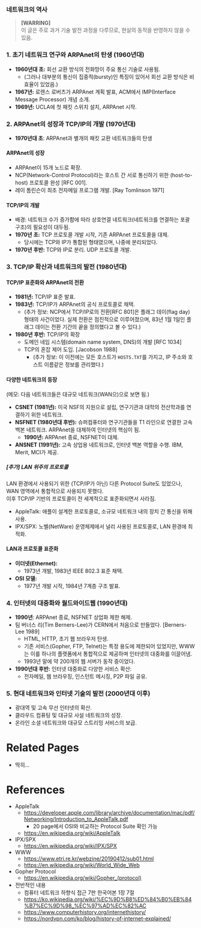 ### 네트워크의 역사

> **[WARRING]**    
> 이 글은 주로 과거 기술 발전 과정을 다루므로, 현실의 동작을 반영하지 않을 수 있음.

### 1. **초기 네트워크 연구와 ARPAnet의 탄생 (1960년대)**

- **1960년대 초:** 회선 교환 방식의 전화망이 주요 통신 기술로 사용됨.
    - (그러나 대부분의 통신이 집중적(bursty)인 특징이 있어서 회선 교환 방식은 비효율이 있었음.)
- **1967년:** 로렌스 로버츠가 ARPAnet 계획 발표, ACM에서 IMP(Interface Message Processor) 개념 소개.
- **1969년:** UCLA에 첫 패킷 스위치 설치, ARPAnet 시작.

### 2. **ARPAnet의 성장과 TCP/IP의 개발 (1970년대)**

- **1970년대 초**: ARPAnet과 별개의 패킷 교환 네트워크들의 탄생

#### **ARPAnet의 성장**
  - ARPAnet이 15개 노드로 확장.
  - NCP(Network-Control Protocol)라는 호스트 간 서로 통신하기 위한 (host-to-host) 프로토콜 완성 [RFC 001].
  - 레이 톰린슨이 최초 전자메일 프로그램 개발. [Ray Tomlinson 1971]

#### **TCP/IP의 개발**
- 배경: 네트워크 수가 증가함에 따라 상호연결 네트워크(네트워크를 연결하는 포괄 구조)의 필요성이 대두됨.
- **1970년 초:** TCP 프로토콜 개발 시작, 기존 ARPAnet 프로토콜을 대체.
    - 당시에는 TCP와 IP가 통합된 형태였으며, 나중에 분리되었다.
- **1970년 후반:** TCP와 IP로 분리. UDP 프로토콜 개발.

### 3. **TCP/IP 확산과 네트워크의 발전 (1980년대)**

#### **TCP/IP 표준화와 ARPAnet의 전환**
- **1981년:** TCP/IP 표준 발표.
- **1983년:** TCP/IP가 ARPAnet의 공식 프로토콜로 채택.
    - (추가 정보: NCP에서 TCP/IP로의 전환[RFC 801]은 플래그 데이(flag day) 형태의 사건이었다. 실제 전환은 점진적으로 이루어졌으며, 83년 1월 1일인 플래그 데이는 전환 기간의 끝을 정의했다고 볼 수 있다.)
- **1980년 후반:** TCP/IP의 확장
    - 도메인 네임 시스템(domain name system, DNS)의 개발 [RFC 1034]
    - TCP의 혼잡 제어 도입. [Jacobson 1988]
        - (추가 정보: 이 이전에는 모든 호스트가 `HOSTS.TXT`를 가지고, IP 주소와 호스트 이름같은 정보를 관리했다.)

#### **다양한 네트워크의 등장**

(메모: 다음 네트워크들은 대규모 네트워크(WAN으)으로 보면 됨.)

- **CSNET (1981년):** 미국 NSF의 지원으로 설립, 연구기관과 대학의 전산학과를 연결하기 위한 네트워크.
- **NSFNET (1980년대 후반):** 슈퍼컴퓨터와 연구기관들을 T1 라인으로 연결한 고속 백본 네트워크. ARPAnet을 대체하여 인터넷의 핵심이 됨.
  - **1990년:** ARPAnet 종료, NSFNET이 대체.
- **ANSNET (1991년):** 고속 상업용 네트워크로, 인터넷 백본 역할을 수행. IBM, Merit, MCI가 제공.

##### [추가] LAN 위주의 프로토콜

LAN 환경에서 사용되기 위한 (TCP/IP가 아닌) 다른 Protocol Suite도 있었으나, WAN 영역에서 통합적으로 사용되지 못했다.    
이후 TCP/IP 기반의 프로토콜이 전 세계적으로 표준화되면서 사라짐. 

- AppleTalk: 애플이 설계한 프로토콜로, 소규모 네트워크 내의 장치 간 통신을 위해 사용.
- IPX/SPX: 노벨(NetWare) 운영체제에서 널리 사용된 프로토콜로, LAN 환경에 최적화.

#### **LAN과 프로토콜 표준화**
- **이더넷(Ethernet):** 
  - 1973년 개발, 1983년 IEEE 802.3 표준 채택.
- **OSI 모델:** 
  - 1977년 개발 시작, 1984년 7계층 구조 발표.

### 4. **인터넷의 대중화와 월드와이드웹 (1990년대)**

- **1990년**: ARPAnet 종료, NSFNET 상업화 제한 해제.
- 팀 버너스 리(Tim Berners-Lee)가 CERN에서 처음으로 만들었다. [Berners-Lee 1989]
  - HTML, HTTP, 초기 웹 브라우저 탄생.
  - 기존 서비스(Gopher, FTP, Telnet)는 특정 용도에 제한되어 있었지만, WWW는 이를 하나의 플랫폼에서 통합적으로 제공하며 인터넷의 대중화를 이끌어냄.
  - 1993년 말에 약 200개의 웹 서버가 동작 중이었다. 
- **1990년대 후반:** 인터넷 대중화로 다양한 서비스 확산:
  - 전자메일, 웹 브라우징, 인스턴트 메시징, P2P 파일 공유.

### 5. **현대 네트워크와 인터넷 기술의 발전 (2000년대 이후)**
- 광대역 및 고속 무선 인터넷의 확산.
- 클라우드 컴퓨팅 및 대규모 사설 네트워크의 성장.
- 온라인 소셜 네트워크와 대규모 스트리밍 서비스의 보급.

# Related Pages

- 딱히...

# References

- AppleTalk
    - https://developer.apple.com/library/archive/documentation/mac/pdf/Networking/Introduction_to_AppleTalk.pdf
        - 20 page에서 OSI와 비교하는 Protocol Suite 확인 가능
    - https://en.wikipedia.org/wiki/AppleTalk
- IPX/SPX
    - https://en.wikipedia.org/wiki/IPX/SPX
- WWW
    - https://www.etri.re.kr/webzine/20190412/sub01.html
    - https://en.wikipedia.org/wiki/World_Wide_Web
- Gopher Protocol
    - https://en.wikipedia.org/wiki/Gopher_(protocol)
- 전반적인 내용
    - 컴퓨터 네트워크 하향식 접근 7판 한국어본 1장 7절
    - https://ko.wikipedia.org/wiki/%EC%9D%B8%ED%84%B0%EB%84%B7%EC%9D%98_%EC%97%AD%EC%82%AC
    - https://www.computerhistory.org/internethistory/ 
    - https://nordvpn.com/ko/blog/history-of-internet-explained/
